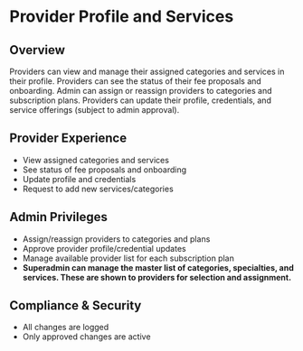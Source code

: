# Provider Profile and Services

## Overview
Providers can view and manage their assigned categories and services in their profile. Providers can see the status of their fee proposals and onboarding. Admin can assign or reassign providers to categories and subscription plans. Providers can update their profile, credentials, and service offerings (subject to admin approval).

## Provider Experience
- View assigned categories and services
- See status of fee proposals and onboarding
- Update profile and credentials
- Request to add new services/categories

## Admin Privileges
- Assign/reassign providers to categories and plans
- Approve provider profile/credential updates
- Manage available provider list for each subscription plan
- **Superadmin can manage the master list of categories, specialties, and services. These are shown to providers for selection and assignment.**

## Compliance & Security
- All changes are logged
- Only approved changes are active 